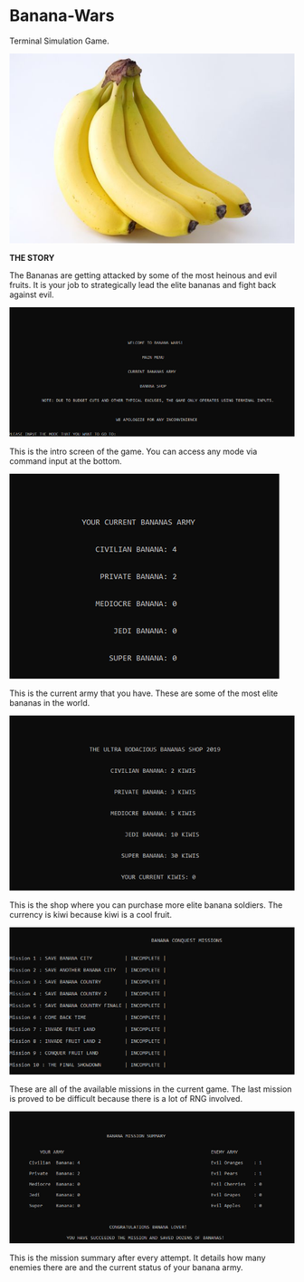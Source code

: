 # Banana-Wars
Terminal Simulation Game.

![](Images/Banana.jpg)

**THE STORY**

The Bananas are getting attacked by some of the most heinous and evil fruits. It is your job to strategically lead the elite bananas and fight back against evil.

![](Images/IntroScreen.PNG)

This is the intro screen of the game. You can access any mode via command input at the bottom. 

![](Images/Army.PNG)

This is the current army that you have. These are some of the most elite bananas in the world.

![](Images/Shop.PNG)

This is the shop where you can purchase more elite banana soldiers. The currency is kiwi because kiwi is a cool fruit.

![](Images/Conquest.PNG)

These are all of the available missions in the current game. The last mission is proved to be difficult because there is a lot of RNG involved.

![](Images/Summary.PNG)

This is the mission summary after every attempt. It details how many enemies there are and the current status of your banana army.

